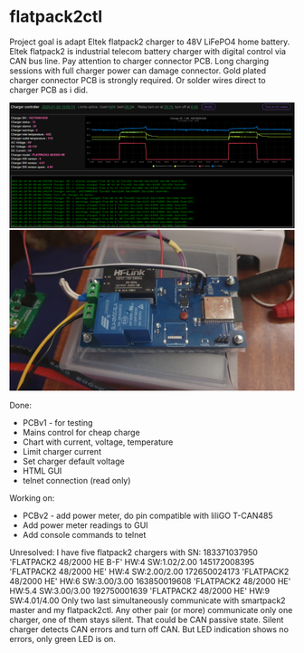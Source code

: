 # flatpack2ctl

Project goal is adapt Eltek flatpack2 charger to 48V LiFePO4 home battery.
Eltek flatpack2 is industrial telecom battery charger with digital control via CAN bus line.
Pay attention to charger connector PCB. Long charging sessions with full charger power can damage connector.
Gold plated charger connector PCB is strongly required. Or solder wires direct to charger PCB as i did.

![1](assets/img0.png)
![1](assets/pcb0.jpg)

Done:
* PCBv1 - for testing
* Mains control for cheap charge
* Chart with current, voltage, temperature
* Limit charger current
* Set charger default voltage
* HTML GUI
* telnet connection (read only)

Working on:
* PCBv2 - add power meter, do pin compatible with liliGO T-CAN485
* Add power meter readings to GUI
* Add console commands to telnet

Unresolved:
I have five flatpack2 chargers with SN:
183371037950 'FLATPACK2 48/2000 HE B-F' HW:4 SW:1.02/2.00
145172008395 'FLATPACK2 48/2000 HE' HW:4 SW:2.00/2.00
172650024173 'FLATPACK2 48/2000 HE' HW:6 SW:3.00/3.00
163850019608 'FLATPACK2 48/2000 HE' HW:5.4 SW:3.00/3.00
192750001639 'FLATPACK2 48/2000 HE' HW:9 SW:4.01/4.00
Only two last simultaneously communicate with smartpack2 master and my flatpack2ctl.
Any other pair (or more) communicate only one charger, one of them stays silent.
That could be CAN passive state. Silent charger detects CAN errors and turn off CAN.
But LED indication shows no errors, only green LED is on.

